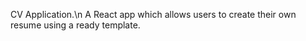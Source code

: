 CV Application.\n
A React app which allows users to create their own resume using a ready template.
